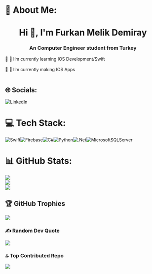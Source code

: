 # 💫 About Me:
<h1 align="center">Hi 👋, I'm Furkan Melik Demiray</h1>
<h3 align="center">An Computer Engineer student from Turkey</h3>

🔭 🌱 I’m currently learning IOS Development/Swift<br><br>
🔭 🌱 I’m currently making IOS Apps<br><br>


## 🌐 Socials:
[![LinkedIn](https://img.shields.io/badge/LinkedIn-%230077B5.svg?logo=linkedin&logoColor=white)](https://www.linkedin.com/in/furkan-melik-demiray-661b11233/) 

# 💻 Tech Stack:
![Swift](https://img.shields.io/badge/swift-F54A2A?style=for-the-badge&logo=swift&logoColor=white)![Firebase](https://img.shields.io/badge/firebase-%23039BE5.svg?style=for-the-badge&logo=firebase)![C#](https://img.shields.io/badge/c%23-%23239120.svg?style=for-the-badge&logo=csharp&logoColor=white)![Python](https://img.shields.io/badge/python-3670A0?style=for-the-badge&logo=python&logoColor=ffdd54)![.Net](https://img.shields.io/badge/.NET-5C2D91?style=for-the-badge&logo=.net&logoColor=white)![MicrosoftSQLServer](https://img.shields.io/badge/Microsoft%20SQL%20Server-CC2927?style=for-the-badge&logo=microsoft%20sql%20server&logoColor=white) 
# 📊 GitHub Stats:
![](https://github-readme-stats.vercel.app/api?username=FurkanMDemiray&theme=dark&hide_border=false&include_all_commits=true&count_private=true)<br/>
![](https://github-readme-streak-stats.herokuapp.com/?user=FurkanMDemiray&theme=dark&hide_border=false)<br/>
![](https://github-readme-stats.vercel.app/api/top-langs/?username=FurkanMDemiray&theme=dark&hide_border=false&include_all_commits=true&count_private=true&layout=compact)

## 🏆 GitHub Trophies
![](https://github-profile-trophy.vercel.app/?username=FurkanMDemiray&theme=radical&no-frame=false&no-bg=false&margin-w=4)

### ✍️ Random Dev Quote
![](https://quotes-github-readme.vercel.app/api?type=horizontal&theme=merko)

### 🔝 Top Contributed Repo
![](https://github-contributor-stats.vercel.app/api?username=FurkanMDemiray&limit=5&theme=gruvbox&combine_all_yearly_contributions=true)


<!-- Proudly created with GPRM ( https://gprm.itsvg.in ) -->
